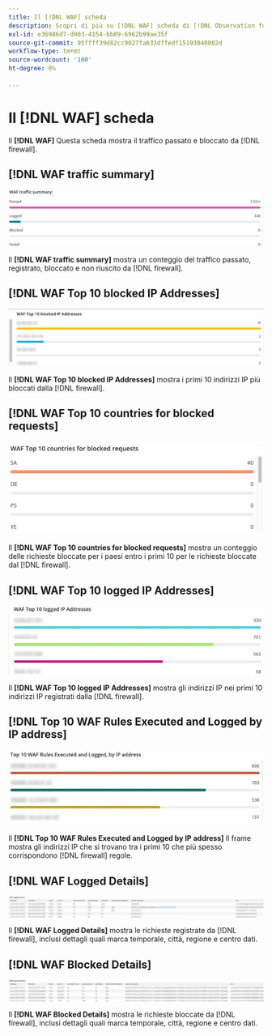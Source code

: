 ```yaml
---
title: Il [!DNL WAF] scheda
description: Scopri di più su [!DNL WAF] scheda di [!DNL Observation for Adobe Commerce].
exl-id: e36986d7-d903-4154-bb09-6962b99ae35f
source-git-commit: 95ffff39d82cc9027fa633dffedf15193040802d
workflow-type: tm+mt
source-wordcount: '160'
ht-degree: 0%

---
```


# Il [!DNL WAF] scheda

Il **[!DNL WAF]** Questa scheda mostra il traffico passato e bloccato da [!DNL firewall].

## [!DNL WAF traffic summary]

![Riepilogo traffico WAF](../../assets/tools/observation-for-adobe-commerce/waf-1.png)

Il **[!DNL WAF traffic summary]** mostra un conteggio del traffico passato, registrato, bloccato e non riuscito da [!DNL firewall].

## [!DNL WAF Top 10 blocked IP Addresses]

![Primi 10 indirizzi IP bloccati WAF](../../assets/tools/observation-for-adobe-commerce/waf-2.png)

Il **[!DNL WAF Top 10 blocked IP Addresses]** mostra i primi 10 indirizzi IP più bloccati dalla [!DNL firewall].

## [!DNL WAF Top 10 countries for blocked requests]

![Primi 10 paesi del WAF per richieste bloccate](../../assets/tools/observation-for-adobe-commerce/waf-3.jpg)

Il **[!DNL WAF Top 10 countries for blocked requests]** mostra un conteggio delle richieste bloccate per i paesi entro i primi 10 per le richieste bloccate dal [!DNL firewall].

## [!DNL WAF Top 10 logged IP Addresses]

![Primi 10 indirizzi IP registrati WAF](../../assets/tools/observation-for-adobe-commerce/waf-4.jpg)

Il **[!DNL WAF Top 10 logged IP Addresses]** mostra gli indirizzi IP nei primi 10 indirizzi IP registrati dalla [!DNL firewall].

## [!DNL Top 10 WAF Rules Executed and Logged by IP address]

![Prime 10 regole WAF eseguite e registrate per indirizzo IP](../../assets/tools/observation-for-adobe-commerce/waf-5.jpg)

Il **[!DNL Top 10 WAF Rules Executed and Logged by IP address]** Il frame mostra gli indirizzi IP che si trovano tra i primi 10 che più spesso corrispondono [!DNL firewall] regole.

## [!DNL WAF Logged Details]

![Dettagli registrati WAF](../../assets/tools/observation-for-adobe-commerce/waf-6.jpg)

Il **[!DNL WAF Logged Details]** mostra le richieste registrate da [!DNL firewall], inclusi dettagli quali marca temporale, città, regione e centro dati.

## [!DNL WAF Blocked Details]

![Dettagli WAF bloccati](../../assets/tools/observation-for-adobe-commerce/waf-7.jpg)

Il **[!DNL WAF Blocked Details]** mostra le richieste bloccate da [!DNL firewall], inclusi dettagli quali marca temporale, città, regione e centro dati.
